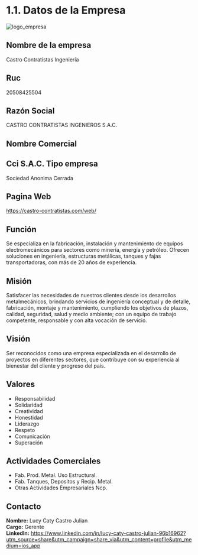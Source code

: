 # 1.1. Datos de la Empresa

![logo_empresa](https://castro-contratistas.com/web/wp-content/uploads/2022/09/loguini2.png)

**Nombre de la empresa**
---
Castro Contratistas Ingeniería

**Ruc**
---
20508425504

**Razón Social**
---
CASTRO CONTRATISTAS INGENIEROS S.A.C.

**Nombre Comercial**
---
Cci S.A.C.
**Tipo empresa**
---
Sociedad Anonima Cerrada

**Pagina Web**
---
https://castro-contratistas.com/web/
 

**Función**
---
Se especializa en la fabricación, instalación y mantenimiento de equipos electromecánicos para sectores como minería, energía y petróleo. Ofrecen soluciones en ingeniería, estructuras metálicas, tanques y fajas transportadoras, con más de 20 años de experiencia.


**Misión**
---
Satisfacer las necesidades de nuestros clientes desde los desarrollos metalmecánicos, brindando servicios de ingeniería conceptual y de detalle, fabricación, montaje y mantenimiento, cumpliendo los objetivos de plazos, calidad, seguridad, salud y medio ambiente; con un equipo de trabajo competente, responsable y con alta vocación de servicio.

**Visión**
---
Ser reconocidos como una empresa especializada en el desarrollo de proyectos en diferentes sectores, que contribuye con su experiencia al bienestar del cliente y progreso del país.

**Valores** 
---
- Responsabilidad
- Solidaridad
- Creatividad
- Honestidad
- Liderazgo
- Respeto
- Comunicación
- Superación

**Actividades Comerciales**
---
- Fab. Prod. Metal. Uso Estructural.
- Fab. Tanques, Depositos y Recip. Metal.
- Otras Actividades Empresariales Ncp.

**Contacto**
---
**Nombre:** Lucy Caty Castro Julian\
**Cargo:** Gerente\
**LinkedIn:** https://www.linkedin.com/in/lucy-caty-castro-julian-96b16962?utm_source=share&utm_campaign=share_via&utm_content=profile&utm_medium=ios_app  